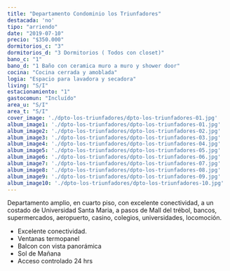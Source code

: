 ```yaml
---
title: "Departamento Condominio los Triunfadores"
destacada: 'no'
tipo: "arriendo"
date: "2019-07-10"
precio: "$350.000"
dormitorios_c: "3"
dormitorios_d: "3 Dormitorios ( Todos con closet)"
bano_c: "1"
bano_d: "1 Baño con ceramica muro a muro y shower door"
cocina: "Cocina cerrada y amoblada"
logia: "Espacio para lavadora y secadora"
living: "S/I"
estacionamiento: "1"
gastocomun: "Incluído"
area_u: "S/I"
area_t: "S/I"
cover_image: './dpto-los-triunfadores/dpto-los-triunfadores-01.jpg'
album_image1: './dpto-los-triunfadores/dpto-los-triunfadores-01.jpg'
album_image2: './dpto-los-triunfadores/dpto-los-triunfadores-02.jpg'
album_image3: './dpto-los-triunfadores/dpto-los-triunfadores-03.jpg'
album_image4: './dpto-los-triunfadores/dpto-los-triunfadores-04.jpg'
album_image5: './dpto-los-triunfadores/dpto-los-triunfadores-05.jpg'
album_image6: './dpto-los-triunfadores/dpto-los-triunfadores-06.jpg'
album_image7: './dpto-los-triunfadores/dpto-los-triunfadores-07.jpg'
album_image8: './dpto-los-triunfadores/dpto-los-triunfadores-08.jpg'
album_image9: './dpto-los-triunfadores/dpto-los-triunfadores-09.jpg'
album_image10: './dpto-los-triunfadores/dpto-los-triunfadores-10.jpg'
---
```

Departamento amplio, en cuarto piso, con excelente conectividad, a un costado de Universidad Santa Maria, a pasos de Mall del trébol, bancos, supermercados, aeropuerto, casino, colegios, universidades, locomoción.

* Excelente conectividad.
* Ventanas termopanel
* Balcon con vista panorámica
* Sol de Mañana
* Acceso controlado 24 hrs


